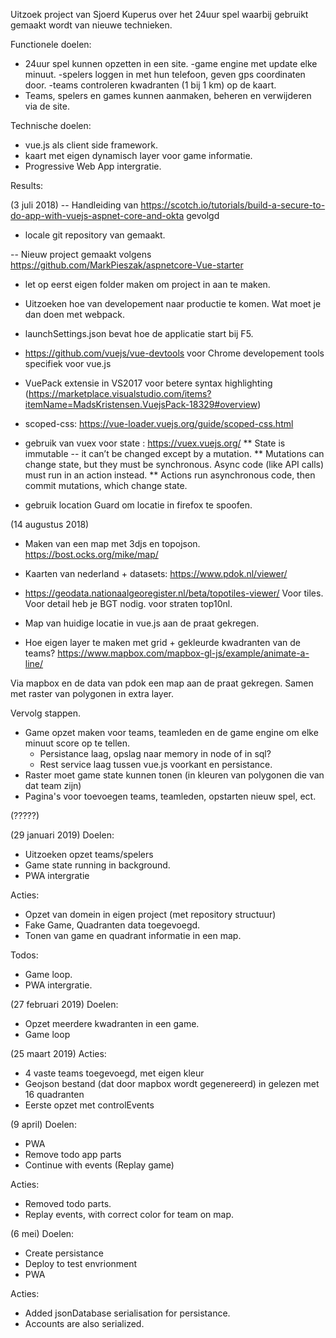 Uitzoek project van Sjoerd Kuperus over het 24uur spel waarbij gebruikt gemaakt wordt van nieuwe technieken.

Functionele doelen:
* 24uur spel kunnen opzetten in een site.
    -game engine met update elke minuut.
    -spelers loggen in met hun telefoon, geven gps coordinaten door.
    -teams controleren kwadranten (1 bij 1 km) op de kaart.
* Teams, spelers en games kunnen aanmaken, beheren en verwijderen via de site.

Technische doelen:
* vue.js als client side framework.
* kaart met eigen dynamisch layer voor game informatie.
* Progressive Web App intergratie.

Results:

(3 juli 2018)
-- Handleiding van https://scotch.io/tutorials/build-a-secure-to-do-app-with-vuejs-aspnet-core-and-okta gevolgd
* locale git repository van gemaakt.

-- Nieuw project gemaakt volgens https://github.com/MarkPieszak/aspnetcore-Vue-starter
* let op eerst eigen folder maken om project in aan te maken.
* Uitzoeken hoe van developement naar productie te komen. Wat moet je dan doen met webpack.

* launchSettings.json bevat hoe de applicatie start bij F5.
* https://github.com/vuejs/vue-devtools voor Chrome developement tools specifiek voor vue.js
* VuePack extensie in VS2017 voor betere syntax highlighting (https://marketplace.visualstudio.com/items?itemName=MadsKristensen.VuejsPack-18329#overview) 
* scoped-css: https://vue-loader.vuejs.org/guide/scoped-css.html

* gebruik van vuex voor state : https://vuex.vuejs.org/
** State is immutable -- it can’t be changed except by a mutation.
** Mutations can change state, but they must be synchronous. Async code (like API calls) must run in an action instead.
** Actions run asynchronous code, then commit mutations, which change state.

* gebruik location Guard om locatie in firefox te spoofen.


(14 augustus 2018)
* Maken van een map met 3djs en topojson. https://bost.ocks.org/mike/map/

* Kaarten van nederland + datasets: https://www.pdok.nl/viewer/
- https://geodata.nationaalgeoregister.nl/beta/topotiles-viewer/ Voor tiles. Voor detail heb je BGT nodig. voor straten top10nl.

* Map van huidige locatie in vue.js aan de praat gekregen.

* Hoe eigen layer te maken met grid + gekleurde kwadranten van de teams?
https://www.mapbox.com/mapbox-gl-js/example/animate-a-line/

Via mapbox en de data van pdok een map aan de praat gekregen. Samen met raster van polygonen in extra layer. 

Vervolg stappen.
* Game opzet maken voor teams, teamleden en de game engine om elke minuut score op te tellen.
	- Persistance laag, opslag naar memory in node of in sql?
	- Rest service laag tussen vue.js voorkant en persistance.
* Raster moet game state kunnen tonen (in kleuren van polygonen die van dat team zijn)
* Pagina's voor toevoegen teams, teamleden, opstarten nieuw spel, ect.

(?????)

(29 januari 2019)
Doelen:
* Uitzoeken opzet teams/spelers
* Game state running in background.
* PWA intergratie

Acties:
* Opzet van domein in eigen project (met repository structuur)
* Fake Game, Quadranten data toegevoegd.
* Tonen van game en quadrant informatie in een map.

Todos:
* Game loop.
* PWA intergratie.


(27 februari 2019)
Doelen:
* Opzet meerdere kwadranten in een game.
* Game loop

(25 maart 2019)
Acties:
* 4 vaste teams toegevoegd, met eigen kleur
* Geojson bestand (dat door mapbox wordt gegenereerd) in gelezen met 16 quadranten
* Eerste opzet met controlEvents

(9 april)
Doelen:
* PWA
* Remove todo app parts
* Continue with events (Replay game)

Acties:
* Removed todo parts.
* Replay events, with correct color for team on map.

(6 mei)
Doelen:
* Create persistance
* Deploy to test envrionment
* PWA 

Acties:
* Added jsonDatabase serialisation for persistance.
* Accounts are also serialized.

